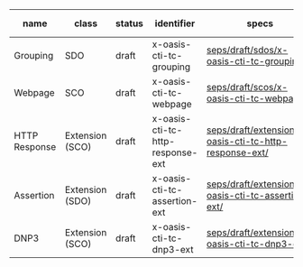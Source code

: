 | name | class | status | identifier | specs | latest version | 
| ----          | -----           | ------ | ----------                       | -----                                                                                                              | ------ |
| Grouping      | SDO             | draft  | x-oasis-cti-tc-grouping          | [seps/draft/sdos/x-oasis-cti-tc-grouping/](seps/draft/sdos/x-oasis-cti-tc-grouping/)                               | 1      |
| Webpage       | SCO             | draft  | x-oasis-cti-tc-webpage           | [seps/draft/scos/x-oasis-cti-tc-webpage/](seps/draft/scos/x-oasis-cti-tc-webpage/)                                 | 1      |
| HTTP Response | Extension (SCO) | draft  | x-oasis-cti-tc-http-response-ext | [seps/draft/extensions/x-oasis-cti-tc-http-response-ext/](seps/draft/extensions/x-oasis-cti-tc-http-response-ext/) | 1      |
| Assertion     | Extension (SDO) | draft  | x-oasis-cti-tc-assertion-ext     | [seps/draft/extensions/x-oasis-cti-tc-assertion-ext/](seps/draft/extensions/x-oasis-cti-tc-assertion-ext/)         | 1      |
| DNP3          | Extension (SCO) | draft  | x-oasis-cti-tc-dnp3-ext          | [seps/draft/extensions/x-oasis-cti-tc-dnp3-ext/](seps/draft/extensions/x-oasis-cti-tc-dnp3-ext/)                   | 1       |

	
